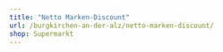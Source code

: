 ```yaml
---
title: "Netto Marken-Discount"
url: /burgkirchen-an-der-alz/netto-marken-discount/
shop: Supermarkt
---
```

